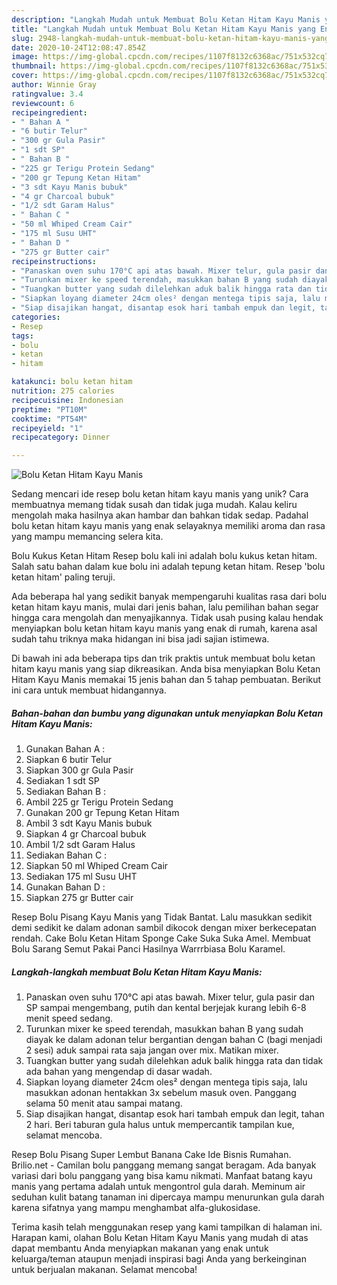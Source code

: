 ```yaml
---
description: "Langkah Mudah untuk Membuat Bolu Ketan Hitam Kayu Manis yang Enak"
title: "Langkah Mudah untuk Membuat Bolu Ketan Hitam Kayu Manis yang Enak"
slug: 2948-langkah-mudah-untuk-membuat-bolu-ketan-hitam-kayu-manis-yang-enak
date: 2020-10-24T12:08:47.854Z
image: https://img-global.cpcdn.com/recipes/1107f8132c6368ac/751x532cq70/bolu-ketan-hitam-kayu-manis-foto-resep-utama.jpg
thumbnail: https://img-global.cpcdn.com/recipes/1107f8132c6368ac/751x532cq70/bolu-ketan-hitam-kayu-manis-foto-resep-utama.jpg
cover: https://img-global.cpcdn.com/recipes/1107f8132c6368ac/751x532cq70/bolu-ketan-hitam-kayu-manis-foto-resep-utama.jpg
author: Winnie Gray
ratingvalue: 3.4
reviewcount: 6
recipeingredient:
- " Bahan A "
- "6 butir Telur"
- "300 gr Gula Pasir"
- "1 sdt SP"
- " Bahan B "
- "225 gr Terigu Protein Sedang"
- "200 gr Tepung Ketan Hitam"
- "3 sdt Kayu Manis bubuk"
- "4 gr Charcoal bubuk"
- "1/2 sdt Garam Halus"
- " Bahan C "
- "50 ml Whiped Cream Cair"
- "175 ml Susu UHT"
- " Bahan D "
- "275 gr Butter cair"
recipeinstructions:
- "Panaskan oven suhu 170°C api atas bawah. Mixer telur, gula pasir dan SP sampai mengembang, putih dan kental berjejak kurang lebih 6-8 menit speed sedang."
- "Turunkan mixer ke speed terendah, masukkan bahan B yang sudah diayak ke dalam adonan telur bergantian dengan bahan C (bagi menjadi 2 sesi) aduk sampai rata saja jangan over mix. Matikan mixer."
- "Tuangkan butter yang sudah dilelehkan aduk balik hingga rata dan tidak ada bahan yang mengendap di dasar wadah."
- "Siapkan loyang diameter 24cm oles² dengan mentega tipis saja, lalu masukkan adonan hentakkan 3x sebelum masuk oven. Panggang selama 50 menit atau sampai matang."
- "Siap disajikan hangat, disantap esok hari tambah empuk dan legit, tahan 2 hari. Beri taburan gula halus untuk mempercantik tampilan kue, selamat mencoba."
categories:
- Resep
tags:
- bolu
- ketan
- hitam

katakunci: bolu ketan hitam 
nutrition: 275 calories
recipecuisine: Indonesian
preptime: "PT10M"
cooktime: "PT54M"
recipeyield: "1"
recipecategory: Dinner

---
```



![Bolu Ketan Hitam Kayu Manis](https://img-global.cpcdn.com/recipes/1107f8132c6368ac/751x532cq70/bolu-ketan-hitam-kayu-manis-foto-resep-utama.jpg)

Sedang mencari ide resep bolu ketan hitam kayu manis yang unik? Cara membuatnya memang tidak susah dan tidak juga mudah. Kalau keliru mengolah maka hasilnya akan hambar dan bahkan tidak sedap. Padahal bolu ketan hitam kayu manis yang enak selayaknya memiliki aroma dan rasa yang mampu memancing selera kita.

Bolu Kukus Ketan Hitam Resep bolu kali ini adalah bolu kukus ketan hitam. Salah satu bahan dalam kue bolu ini adalah tepung ketan hitam. Resep &#39;bolu ketan hitam&#39; paling teruji.

Ada beberapa hal yang sedikit banyak mempengaruhi kualitas rasa dari bolu ketan hitam kayu manis, mulai dari jenis bahan, lalu pemilihan bahan segar hingga cara mengolah dan menyajikannya. Tidak usah pusing kalau hendak menyiapkan bolu ketan hitam kayu manis yang enak di rumah, karena asal sudah tahu triknya maka hidangan ini bisa jadi sajian istimewa.


Di bawah ini ada beberapa tips dan trik praktis untuk membuat bolu ketan hitam kayu manis yang siap dikreasikan. Anda bisa menyiapkan Bolu Ketan Hitam Kayu Manis memakai 15 jenis bahan dan 5 tahap pembuatan. Berikut ini cara untuk membuat hidangannya.

<!--inarticleads1-->

##### Bahan-bahan dan bumbu yang digunakan untuk menyiapkan Bolu Ketan Hitam Kayu Manis:

1. Gunakan  Bahan A :
1. Siapkan 6 butir Telur
1. Siapkan 300 gr Gula Pasir
1. Sediakan 1 sdt SP
1. Sediakan  Bahan B :
1. Ambil 225 gr Terigu Protein Sedang
1. Gunakan 200 gr Tepung Ketan Hitam
1. Ambil 3 sdt Kayu Manis bubuk
1. Siapkan 4 gr Charcoal bubuk
1. Ambil 1/2 sdt Garam Halus
1. Sediakan  Bahan C :
1. Siapkan 50 ml Whiped Cream Cair
1. Sediakan 175 ml Susu UHT
1. Gunakan  Bahan D :
1. Siapkan 275 gr Butter cair


Resep Bolu Pisang Kayu Manis yang Tidak Bantat. Lalu masukkan sedikit demi sedikit ke dalam adonan sambil dikocok dengan mixer berkecepatan rendah. Cake Bolu Ketan Hitam Sponge Cake Suka Suka Amel. Membuat Bolu Sarang Semut Pakai Panci Hasilnya Warrrbiasa Bolu Karamel. 

<!--inarticleads2-->

##### Langkah-langkah membuat Bolu Ketan Hitam Kayu Manis:

1. Panaskan oven suhu 170°C api atas bawah. Mixer telur, gula pasir dan SP sampai mengembang, putih dan kental berjejak kurang lebih 6-8 menit speed sedang.
1. Turunkan mixer ke speed terendah, masukkan bahan B yang sudah diayak ke dalam adonan telur bergantian dengan bahan C (bagi menjadi 2 sesi) aduk sampai rata saja jangan over mix. Matikan mixer.
1. Tuangkan butter yang sudah dilelehkan aduk balik hingga rata dan tidak ada bahan yang mengendap di dasar wadah.
1. Siapkan loyang diameter 24cm oles² dengan mentega tipis saja, lalu masukkan adonan hentakkan 3x sebelum masuk oven. Panggang selama 50 menit atau sampai matang.
1. Siap disajikan hangat, disantap esok hari tambah empuk dan legit, tahan 2 hari. Beri taburan gula halus untuk mempercantik tampilan kue, selamat mencoba.


Resep Bolu Pisang Super Lembut Banana Cake Ide Bisnis Rumahan. Brilio.net - Camilan bolu panggang memang sangat beragam. Ada banyak variasi dari bolu panggang yang bisa kamu nikmati. Manfaat batang kayu manis yang pertama adalah untuk mengontrol gula darah. Meminum air seduhan kulit batang tanaman ini dipercaya mampu menurunkan gula darah karena sifatnya yang mampu menghambat alfa-glukosidase. 

Terima kasih telah menggunakan resep yang kami tampilkan di halaman ini. Harapan kami, olahan Bolu Ketan Hitam Kayu Manis yang mudah di atas dapat membantu Anda menyiapkan makanan yang enak untuk keluarga/teman ataupun menjadi inspirasi bagi Anda yang berkeinginan untuk berjualan makanan. Selamat mencoba!
